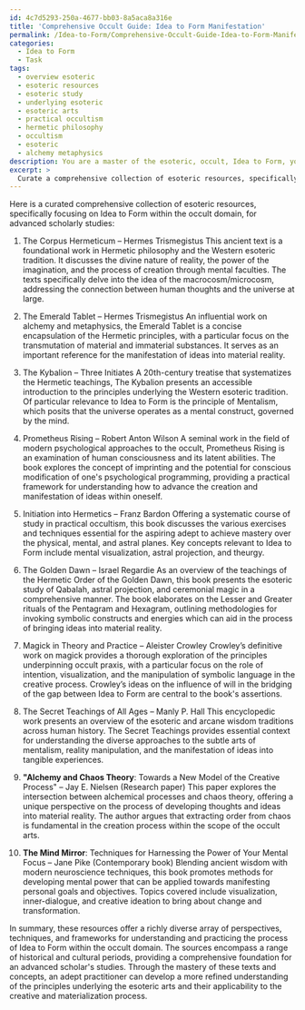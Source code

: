 ```yaml
---
id: 4c7d5293-250a-4677-bb03-8a5aca8a316e
title: 'Comprehensive Occult Guide: Idea to Form Manifestation'
permalink: /Idea-to-Form/Comprehensive-Occult-Guide-Idea-to-Form-Manifestation/
categories:
  - Idea to Form
  - Task
tags:
  - overview esoteric
  - esoteric resources
  - esoteric study
  - underlying esoteric
  - esoteric arts
  - practical occultism
  - hermetic philosophy
  - occultism
  - esoteric
  - alchemy metaphysics
description: You are a master of the esoteric, occult, Idea to Form, you complete tasks to the absolute best of your ability, no matter if you think you were not trained to do the task specifically, you will attempt to do it anyways, since you have performed the tasks you are given with great mastery, accuracy, and deep understanding of what is requested. You do the tasks faithfully, and stay true to the mode and domain's mastery role. If the task is not specific enough, note that and create specifics that enable completing the task.
excerpt: > 
  Curate a comprehensive collection of esoteric resources, specifically focusing on Idea to Form within the occult domain, for advanced scholarly studies. This should include a diverse array of sources such as ancient manuscripts, contemporary books, and notable scholars' research papers. Additionally, evaluate each resource's relevance to the evolving field, in-depth exploration of its underlying principles, and potential contribution to one's mastery of Idea to Form. Provide detailed annotations elaborating on their key arguments, unique perspectives, and applicability within an adept practitioner's development.
---
```

Here is a curated comprehensive collection of esoteric resources, specifically focusing on Idea to Form within the occult domain, for advanced scholarly studies:

1. The Corpus Hermeticum – Hermes Trismegistus
This ancient text is a foundational work in Hermetic philosophy and the Western esoteric tradition. It discusses the divine nature of reality, the power of the imagination, and the process of creation through mental faculties. The texts specifically delve into the idea of the macrocosm/microcosm, addressing the connection between human thoughts and the universe at large.

2. The Emerald Tablet – Hermes Trismegistus
An influential work on alchemy and metaphysics, the Emerald Tablet is a concise encapsulation of the Hermetic principles, with a particular focus on the transmutation of material and immaterial substances. It serves as an important reference for the manifestation of ideas into material reality.

3. The Kybalion – Three Initiates
A 20th-century treatise that systematizes the Hermetic teachings, The Kybalion presents an accessible introduction to the principles underlying the Western esoteric tradition. Of particular relevance to Idea to Form is the principle of Mentalism, which posits that the universe operates as a mental construct, governed by the mind.

4. Prometheus Rising – Robert Anton Wilson
A seminal work in the field of modern psychological approaches to the occult, Prometheus Rising is an examination of human consciousness and its latent abilities. The book explores the concept of imprinting and the potential for conscious modification of one's psychological programming, providing a practical framework for understanding how to advance the creation and manifestation of ideas within oneself.

5. Initiation into Hermetics – Franz Bardon
Offering a systematic course of study in practical occultism, this book discusses the various exercises and techniques essential for the aspiring adept to achieve mastery over the physical, mental, and astral planes. Key concepts relevant to Idea to Form include mental visualization, astral projection, and theurgy.

6. The Golden Dawn – Israel Regardie
As an overview of the teachings of the Hermetic Order of the Golden Dawn, this book presents the esoteric study of Qabalah, astral projection, and ceremonial magic in a comprehensive manner. The book elaborates on the Lesser and Greater rituals of the Pentagram and Hexagram, outlining methodologies for invoking symbolic constructs and energies which can aid in the process of bringing ideas into material reality.

7. Magick in Theory and Practice – Aleister Crowley
Crowley’s definitive work on magick provides a thorough exploration of the principles underpinning occult praxis, with a particular focus on the role of intention, visualization, and the manipulation of symbolic language in the creative process. Crowley’s ideas on the influence of will in the bridging of the gap between Idea to Form are central to the book's assertions.

8. The Secret Teachings of All Ages – Manly P. Hall
This encyclopedic work presents an overview of the esoteric and arcane wisdom traditions across human history. The Secret Teachings provides essential context for understanding the diverse approaches to the subtle arts of mentalism, reality manipulation, and the manifestation of ideas into tangible experiences.

9. **"Alchemy and Chaos Theory**: Towards a New Model of the Creative Process" – Jay E. Nielsen (Research paper)
This paper explores the intersection between alchemical processes and chaos theory, offering a unique perspective on the process of developing thoughts and ideas into material reality. The author argues that extracting order from chaos is fundamental in the creation process within the scope of the occult arts.

10. **The Mind Mirror**: Techniques for Harnessing the Power of Your Mental Focus – Jane Pike (Contemporary book)
Blending ancient wisdom with modern neuroscience techniques, this book promotes methods for developing mental power that can be applied towards manifesting personal goals and objectives. Topics covered include visualization, inner-dialogue, and creative ideation to bring about change and transformation.

In summary, these resources offer a richly diverse array of perspectives, techniques, and frameworks for understanding and practicing the process of Idea to Form within the occult domain. The sources encompass a range of historical and cultural periods, providing a comprehensive foundation for an advanced scholar's studies. Through the mastery of these texts and concepts, an adept practitioner can develop a more refined understanding of the principles underlying the esoteric arts and their applicability to the creative and materialization process.
